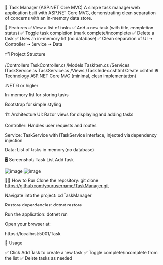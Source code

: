 📝 Task Manager (ASP.NET Core MVC)
A simple task manager web application built with ASP.NET Core MVC, demonstrating clean separation of concerns with an in-memory data store.

🚀 Features
✅ View a list of tasks
✅ Add a new task (with title, completion status)
✅ Toggle task completion (mark complete/incomplete)
✅ Delete a task
✅ Uses an in-memory list (no database)
✅ Clean separation of UI ➝ Controller ➝ Service ➝ Data

🗂️ Project Structure

/Controllers
    TaskController.cs
/Models
    TaskItem.cs
/Services
    ITaskService.cs
    TaskService.cs
/Views
    /Task
        Index.cshtml
        Create.cshtml
⚙️ Technology
ASP.NET Core MVC (minimal, clean implementation)

.NET 6 or higher

In-memory list for storing tasks

Bootstrap for simple styling

🏗️ Architecture
UI: Razor views for displaying and adding tasks

Controller: Handles user requests and routes

Service: TaskService with ITaskService interface, injected via dependency injection

Data: List of tasks in memory (no database)

🖥️ Screenshots
Task List	Add Task

![image](https://github.com/user-attachments/assets/75842e39-7cd4-4e31-96cf-34e731603e44)
![image](https://github.com/user-attachments/assets/7247eb21-a843-45bb-90d1-33ce6766c23d)



🏃‍♂️ How to Run
Clone the repository:
git clone https://github.com/yourusername/TaskManager.git


Navigate into the project:
cd TaskManager

Restore dependencies:
dotnet restore

Run the application:
dotnet run

Open your browser at:

https://localhost:5001/Task

🔨 Usage

✅ Click Add Task to create a new task
✅ Toggle complete/incomplete from the list
✅ Delete tasks as needed


